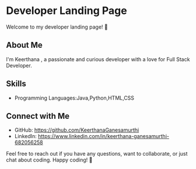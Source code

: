 # Developer Landing Page

Welcome to my developer landing page! 👋

## About Me

I'm Keerthana , a passionate and curious developer with a love for Full Stack Developer.

## Skills

- Programming Languages:Java,Python,HTML,CSS

## Connect with Me

- GitHub: https://github.com/KeerthanaGanesamurthi
- LinkedIn: https://www.linkedin.com/in/keerthana-ganesamurthi-682056258

Feel free to reach out if you have any questions, want to collaborate, or just chat about coding. Happy coding! 🚀
```


